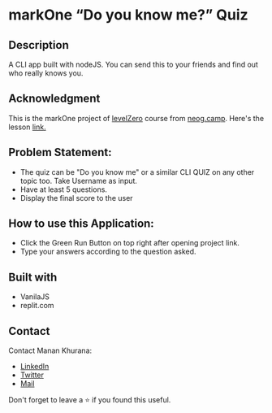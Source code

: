 # markOne “Do you know me?” Quiz
## Description
A CLI app built with nodeJS. You can send this to your friends and find out who really knows you.

## Acknowledgment
This is the markOne project of [levelZero](https://neog.camp/level-zero) course from [neog.camp](neog.camp). Here's the lesson [link.](https://neog.camp/guide/lessonOne)

## Problem Statement:
- The quiz can be "Do you know me" or a similar CLI QUIZ on any other topic too. Take Username as input.
- Have at least 5 questions.
- Display the final score to the user

## How to use this Application:
- Click the Green Run Button on top right after opening project link.
- Type your answers according to the question asked.

## Built with
- VanilaJS
- replit.com

## Contact
Contact Manan Khurana:
- [LinkedIn](https://www.linkedin.com/in/manan-khurana-1b135b19b/)
- [Twitter](https://twitter.com/manankhurrana)
- [Mail](mailto:khuranamanan12@gmail.com)

Don't forget to leave a ⭐ if you found this useful.
